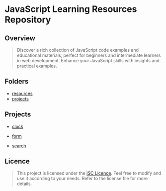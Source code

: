# JavaScript Learning Resources Repository

## Overview

> Discover a rich collection of JavaScript code examples and educational materials, perfect for beginners and intermediate learners in web development. Enhance your JavaScript skills with insights and practical examples.

## Folders

- [resources](resources)
- [projects](projects)

## Projects

- [clock](https://mateq2005.github.io/script.js/projects/clock/)

- [form](https://mateq2005.github.io/script.js/projects/form/)

- [search](https://mateq2005.github.io/script.js/projects/search/)

## Licence

> This project is licensed under the [ISC Licence](LICENCE.md). Feel free to modify and use it according to your needs. Refer to the license file for more details.
